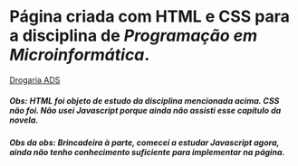 # Página criada com HTML e CSS para a disciplina de *Programação em Microinformática*.
[Drogaria ADS](https://teteuser.github.io/programacaoEmMicroInformatica/)
##### Obs: HTML foi objeto de estudo da disciplina mencionada acima. CSS não foi. Não usei Javascript porque ainda não assisti esse capítulo da novela.
##### Obs da obs: Brincadeira à parte, comecei a estudar Javascript agora, ainda não tenho conhecimento suficiente para implementar na página.
 
